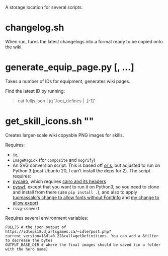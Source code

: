 A storage location for several scripts.

# changelog.sh

When run, turns the latest changelogs into a format ready to be copied onto the wiki.

# generate\_equip\_page.py <id>[, <id>...]

Takes a number of IDs for equipment, generates wiki pages.

Find the latest ID by running:

> cat fulljs.json | jq '.loot\_defines | .[-1]'

# get\_skill\_icons.sh "<hero name>"

Creates larger-scale wiki copyable PNG images for skills.

Requires:
* `jq`,
* `ImageMagick` (for `composite` and `mogrify`)
* An SVG conversion script. This is based off [or's](https://gist.github.com/or/aabfb3ce33b4b7417dbf/), but adjusted to run on Python 3 (post Ubuntu 20, I can't install the deps for 2). The script requires:
 * [pycairo](https://github.com/pygobject/pycairo), which requires [cairo and its headers](https://pycairo.readthedocs.io/en/latest/getting_started.html)
 * [pyswf](https://github.com/timknip/pyswf), except that you want to run it on Python3, so you need to clone and install from there (use `pip install .`), and also to apply [tuomassalo's change to allow fonts without FontInfo](https://github.com/timknip/pyswf/pull/36) and [my change to allow export](https://github.com/timknip/pyswf/pull/49)
* `rsvg-convert`

Requires several environment variables:
```
FULLJS # the json output of https://idleps18.djartsgames.ca/~idle/post.php?current_version=1&dl=0.22&call=getDefinitions. You can add a &filter to decrease the bytes
OUTPUT_BASE_DIR # where the final images should be saved (in a folder with the hero name)
```
